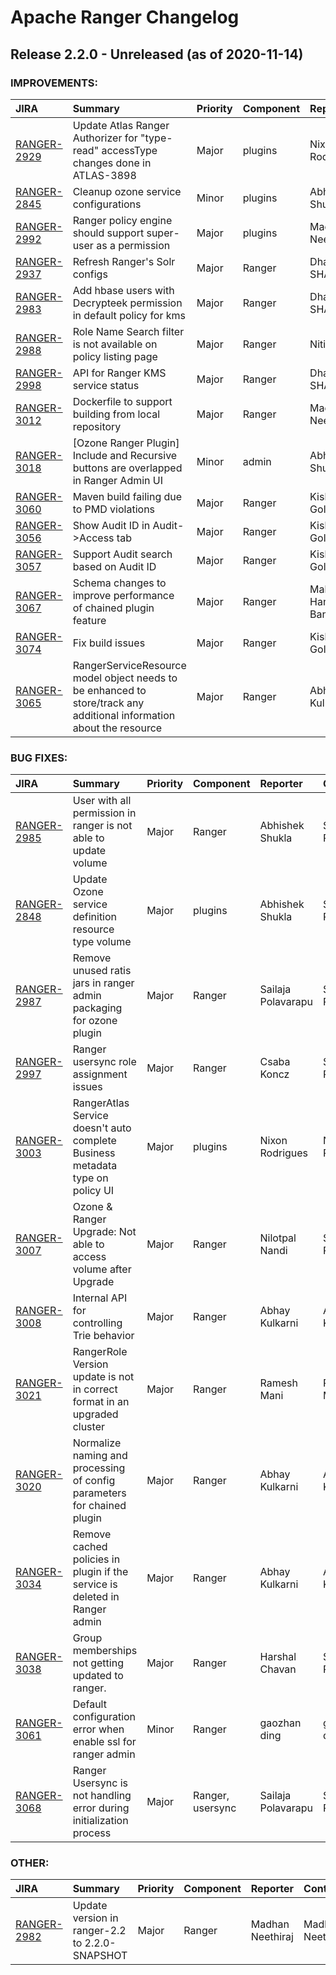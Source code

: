 
<!---
# Licensed to the Apache Software Foundation (ASF) under one
# or more contributor license agreements.  See the NOTICE file
# distributed with this work for additional information
# regarding copyright ownership.  The ASF licenses this file
# to you under the Apache License, Version 2.0 (the
# "License"); you may not use this file except in compliance
# with the License.  You may obtain a copy of the License at
#
#     http://www.apache.org/licenses/LICENSE-2.0
#
# Unless required by applicable law or agreed to in writing, software
# distributed under the License is distributed on an "AS IS" BASIS,
# WITHOUT WARRANTIES OR CONDITIONS OF ANY KIND, either express or implied.
# See the License for the specific language governing permissions and
# limitations under the License.
-->
# Apache Ranger Changelog

## Release 2.2.0 - Unreleased (as of 2020-11-14)



### IMPROVEMENTS:

| JIRA | Summary | Priority | Component | Reporter | Contributor |
|:---- |:---- | :--- |:---- |:---- |:---- |
| [RANGER-2929](https://issues.apache.org/jira/browse/RANGER-2929) | Update Atlas Ranger Authorizer for "type-read" accessType changes done in ATLAS-3898 |  Major | plugins | Nixon Rodrigues | Nixon Rodrigues |
| [RANGER-2845](https://issues.apache.org/jira/browse/RANGER-2845) | Cleanup ozone service configurations |  Minor | plugins | Abhishek Shukla | Sailaja Polavarapu |
| [RANGER-2992](https://issues.apache.org/jira/browse/RANGER-2992) | Ranger policy engine should support super-user as a permission |  Major | plugins | Madhan Neethiraj | Madhan Neethiraj |
| [RANGER-2937](https://issues.apache.org/jira/browse/RANGER-2937) | Refresh Ranger's Solr configs |  Major | Ranger | Dhaval B. SHAH | Dhaval B. SHAH |
| [RANGER-2983](https://issues.apache.org/jira/browse/RANGER-2983) | Add hbase users with Decrypteek permission in default policy for kms |  Major | Ranger | Dhaval B. SHAH | Dhaval B. SHAH |
| [RANGER-2988](https://issues.apache.org/jira/browse/RANGER-2988) | Role Name Search filter is not available on policy listing page |  Major | Ranger | Nitin Galave | Nitin Galave |
| [RANGER-2998](https://issues.apache.org/jira/browse/RANGER-2998) | API for Ranger KMS service status |  Major | Ranger | Dhaval B. SHAH | Dhaval B. SHAH |
| [RANGER-3012](https://issues.apache.org/jira/browse/RANGER-3012) | Dockerfile to support building from local repository |  Major | Ranger | Madhan Neethiraj | Madhan Neethiraj |
| [RANGER-3018](https://issues.apache.org/jira/browse/RANGER-3018) | [Ozone Ranger Plugin] Include and Recursive buttons are overlapped in Ranger Admin UI |  Minor | admin | Abhishek Shukla | Nitin Galave |
| [RANGER-3060](https://issues.apache.org/jira/browse/RANGER-3060) | Maven build failing due to PMD violations |  Major | Ranger | Kishor Gollapalliwar | Kishor Gollapalliwar |
| [RANGER-3056](https://issues.apache.org/jira/browse/RANGER-3056) | Show Audit ID in Audit-\>Access tab |  Major | Ranger | Kishor Gollapalliwar | Kishor Gollapalliwar |
| [RANGER-3057](https://issues.apache.org/jira/browse/RANGER-3057) | Support Audit search based on Audit ID |  Major | Ranger | Kishor Gollapalliwar | Kishor Gollapalliwar |
| [RANGER-3067](https://issues.apache.org/jira/browse/RANGER-3067) | Schema changes to improve performance of chained plugin feature |  Major | Ranger | Mahesh Hanumant Bandal | Mahesh Hanumant Bandal |
| [RANGER-3074](https://issues.apache.org/jira/browse/RANGER-3074) | Fix build issues |  Major | Ranger | Kishor Gollapalliwar | Kishor Gollapalliwar |
| [RANGER-3065](https://issues.apache.org/jira/browse/RANGER-3065) | RangerServiceResource model object needs to be enhanced to store/track any additional information about the resource |  Major | Ranger | Abhay Kulkarni | Abhay Kulkarni |


### BUG FIXES:

| JIRA | Summary | Priority | Component | Reporter | Contributor |
|:---- |:---- | :--- |:---- |:---- |:---- |
| [RANGER-2985](https://issues.apache.org/jira/browse/RANGER-2985) | User with all permission in ranger is not able to update volume |  Major | Ranger | Abhishek Shukla | Sailaja Polavarapu |
| [RANGER-2848](https://issues.apache.org/jira/browse/RANGER-2848) | Update Ozone service definition resource type volume |  Major | plugins | Abhishek Shukla | Sailaja Polavarapu |
| [RANGER-2987](https://issues.apache.org/jira/browse/RANGER-2987) | Remove unused ratis jars in ranger admin packaging for ozone plugin |  Major | Ranger | Sailaja Polavarapu | Sailaja Polavarapu |
| [RANGER-2997](https://issues.apache.org/jira/browse/RANGER-2997) | Ranger usersync role assignment issues |  Major | Ranger | Csaba Koncz | Sailaja Polavarapu |
| [RANGER-3003](https://issues.apache.org/jira/browse/RANGER-3003) | RangerAtlas Service doesn't auto complete Business metadata type on policy UI |  Major | plugins | Nixon Rodrigues | Nixon Rodrigues |
| [RANGER-3007](https://issues.apache.org/jira/browse/RANGER-3007) | Ozone & Ranger Upgrade: Not able to access volume after Upgrade |  Major | Ranger | Nilotpal Nandi | Sailaja Polavarapu |
| [RANGER-3008](https://issues.apache.org/jira/browse/RANGER-3008) | Internal API for controlling Trie behavior |  Major | Ranger | Abhay Kulkarni | Abhay Kulkarni |
| [RANGER-3021](https://issues.apache.org/jira/browse/RANGER-3021) | RangerRole Version update is not in correct format in an upgraded cluster |  Major | Ranger | Ramesh Mani | Ramesh Mani |
| [RANGER-3020](https://issues.apache.org/jira/browse/RANGER-3020) | Normalize naming and processing of config parameters for chained plugin |  Major | Ranger | Abhay Kulkarni | Abhay Kulkarni |
| [RANGER-3034](https://issues.apache.org/jira/browse/RANGER-3034) | Remove cached policies in plugin if the service is deleted in Ranger admin |  Major | Ranger | Abhay Kulkarni | Abhay Kulkarni |
| [RANGER-3038](https://issues.apache.org/jira/browse/RANGER-3038) | Group memberships not getting updated to ranger. |  Major | Ranger | Harshal Chavan | Sailaja Polavarapu |
| [RANGER-3061](https://issues.apache.org/jira/browse/RANGER-3061) | Default configuration error when enable ssl for ranger admin |  Minor | Ranger | gaozhan ding | gaozhan ding |
| [RANGER-3068](https://issues.apache.org/jira/browse/RANGER-3068) | Ranger Usersync is not handling error during initialization process |  Major | Ranger, usersync | Sailaja Polavarapu | Sailaja Polavarapu |


### OTHER:

| JIRA | Summary | Priority | Component | Reporter | Contributor |
|:---- |:---- | :--- |:---- |:---- |:---- |
| [RANGER-2982](https://issues.apache.org/jira/browse/RANGER-2982) | Update version in ranger-2.2 to 2.2.0-SNAPSHOT |  Major | Ranger | Madhan Neethiraj | Madhan Neethiraj |



